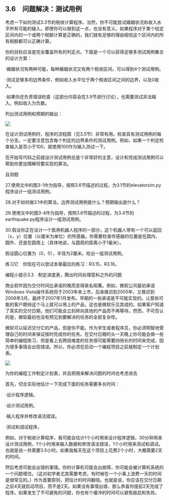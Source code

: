    

## 3.6　问题解决：测试用例

考虑一下如何测试3.3节的税收计算程序。当然，你不可能尝试婚姻状况和收入水平所有可能的输入。即使你可以做到这一点，也没有意义。如果程序对于某个给定区间内的一个或两个税额计算是正确的，我们就有足够的理由相信这个区间内的所有税额都可以正确计算。

你的目标应该是完全覆盖所有的判定点。下面是一个可以获得足够多测试用例集合的设计方案：

·婚姻状况有两种可能，每种婚姻状况又有两个税收区间，可以得到4个测试用例。

·测试足够多的边界条件，例如收入水平位于两个税收区间之间的边界，以及0收入。

·如果你还负责错误检查（这部分内容会在3.9节进行讨论），也需要测试非法输入，例如收入为负数。

列出测试用例和预期的输出：

![](0-Assets/Epubook/程序员编程语言经典合集（计算机科学丛书5册套装），javapython编程语言含经典教材龙书《编译原理》%20(Bruce%20Eckel%20%20Alfred%20V.%20Aho%20%20Monica%20S.%20Lam%20etc.)%20(Z-Library)/images/image05698.jpeg)

在设计测试用例时，程序的流程图（见3.5节）非常有用。检查具有测试用例的每个分支。一定要注意包含每个判定的边界条件的测试用例。例如，如果一个判定检查输入是否小于100，就使用100作为输入测试一下。

在开始写代码之前就设计测试用例总是个非常好的主意，设计和完成测试用例可以帮助你更加理解将要实现的算法。

自测题

27.使用文中的图3-1作为指导，按照3.6节描述的过程，为3.1节的elevatorsim.py程序设计一组测试用例。

28.对于如何做3.1中的算法，边界测试用例是什么？预期输出是什么？

29.使用文中的图3-4作为指导，按照3.6节描述的过程，为3.4节的earthquake.py程序设计一组测试用例。

30.假设你正在设计一个医用机器人程序的一部分，这个机器人带有一个可以返回（x，y）位置（以厘米为单位）的传感器。你需要检查传感器的位置是在圆内、圆外、还是在圆周上（具体地说，与圆周的距离小于1毫米）。

假设圆心位置为（0，0），半径为2厘米。给出一组测试用例。

练习它　你现在可以尝试本章最后的练习：R3.15，R3.16。

编程小提示3.3　制定进度表，腾出时间处理意料之外的问题

商业软件因为交付时间比承诺的晚而变得臭名昭著。例如，微软公司最初承诺Windows Vista操作系统将于2003年末上市，后来推迟到2005年，又推迟到2006年3月，最终于2007年1月发布。早期的一些承诺是不可能实现的。让那些可能的客户期待这个马上就可以用上的产品，这也是微软乐见其成的。如果客户知道了真实的交付日期，他们可能会立刻转向其他的产品而不再等待。然而，不可否认的是，微软最初也没有预见到要解决的任务的全部复杂性。

微软可以延迟交付它的产品，但是你不能。作为学生或者程序员，你必须明智地管理自己的时间来保证按时完成你的任务。在交付日期的头一天晚上你可能会做一些简单的编程练习，但是看上去两倍难度的任务很可能需要四倍长的时间来完成，因为很多事情会出现错误。所以，你必须在启动一个编程项目之前就制定一个计划表。

![](0-Assets/Epubook/程序员编程语言经典合集（计算机科学丛书5册套装），javapython编程语言含经典教材龙书《编译原理》%20(Bruce%20Eckel%20%20Alfred%20V.%20Aho%20%20Monica%20S.%20Lam%20etc.)%20(Z-Library)/images/image05699.jpeg)

为你的编程工作制定计划表，并且把用来解决问题的时间也考虑进去

首先，切合实际地估计一下完成下面的任务需要多长时间：

·设计程序逻辑。

·设计测试用例。

·输入程序并修改语法错误。

·测试和调试程序。

例如，对于税收计算程序，我可能会估计1个小时用来设计程序逻辑，30分钟用来设计测试用例，1个小时用来输入数据和修改语法错误，1个小时用来测试和调试。也就是说一共需要3.5小时。如果我每天在这个项目上花费2个小时，大概需要2天的时间。

然后考虑可能会出错的事情。你的计算机可能会出故障，你可能会被计算机系统的一个问题缠住。（这对初学者尤其需要考虑，有时候在一个小事上浪费一天的时间是很常见的。）作为首要原则，把估计的时间翻倍。也就是说，你应该在交付日期之前4天就启动项目，而不是2天。如果没有事情出错，那么恭喜你提前2天完成了程序。如果发生了不可避免的问题，你也有个缓冲的时间可以避免尴尬和失败。